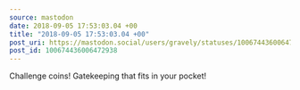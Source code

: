 ```yaml
---
source: mastodon
date: 2018-09-05 17:53:03.04 +00
title: "2018-09-05 17:53:03.04 +00"
post_uri: https://mastodon.social/users/gravely/statuses/100674436006472938
post_id: 100674436006472938
---
```

Challenge coins! Gatekeeping that fits in your pocket!



